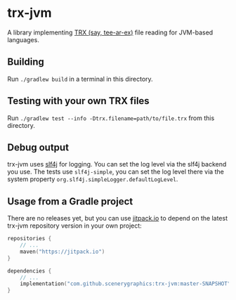 # trx-jvm

A library implementing [TRX (say, tee-ar-ex)](https://github.com/tee-ar-ex) file reading for JVM-based languages.

## Building

Run `./gradlew build` in a terminal in this directory.

## Testing with your own TRX files

Run `./gradlew test --info -Dtrx.filename=path/to/file.trx` from this directory.

## Debug output

trx-jvm uses [slf4j](https://slf4j.org) for logging. You can set the log level via the slf4j backend you use.
The tests use `slf4j-simple`, you can set the log level there via the system property `org.slf4j.simpleLogger.defaultLogLevel`.

## Usage from a Gradle project

There are no releases yet, but you can use [jitpack.io](https://jitpack.io) to depend on the latest trx-jvm repository version in your own project:
```kotlin
repositories {
    // ...
    maven("https://jitpack.io")
}

dependencies {
    // ...
    implementation("com.github.scenerygraphics:trx-jvm:master-SNAPSHOT")
}
```